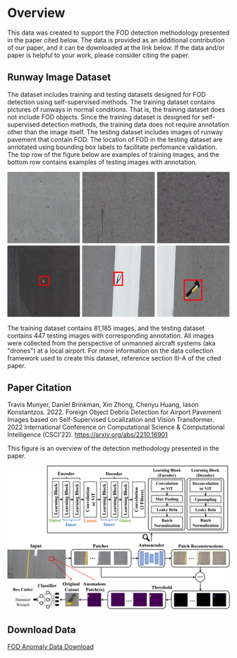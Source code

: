 # Overview
This data was created to support the FOD detection methodology presented in the paper cited below. The data is provided as an additional contribution of our paper, and it can be downloaded at the link below. If the data and/or paper is helpful to your work, please consider citing the paper.

## Runway Image Dataset

The dataset includes training and testing datasets designed for FOD detection using self-supervised methods. The training dataset contains pictures of runways in normal conditions. That is, the training dataset does not include FOD objects. Since the training dataset is designed for self-supervised detection methods, the training data does not require annotation other than the image itself. The testing dataset includes images of runway pavement that contain FOD. The location of FOD in the testing dataset are annotated using bounding box labels to facilitate perfomance validation. The top row of the figure below are examples of training images, and the bottom row contains examples of testing images with annotation.

<p align="center">
  <img alt="Examples" src="Examples/DataExamples.png">
</p>

The training dataset contains 81,185 images, and the testing dataset contains 447 testing images with corresponding annotation. All images were collected from the perspective of unmanned aircraft systems (aka "drones") at a local airport. For more information on the data collection framework used to create this dataset, reference section III-A of the cited paper.

## Paper Citation
Travis Munyer, Daniel Brinkman, Xin Zhong, Chenyu Huang, Iason Konstantzos. 2022. Foreign Object Debris Detection for Airport Pavement Images based on Self-Supervised Localization and Vision Transformer. 2022 International Conference on Computational Science & Computational Intelligence (CSCI'22). https://arxiv.org/abs/2210.16901 

This figure is an overview of the detection methodology presented in the paper.

<p align="center">
  <img alt="Overview" src="Examples/MethodOverview.png">
</p>

## Download Data
[FOD Anomaly Data Download](https://docs.google.com/uc?export=download&id=1ayz5qo46pxoLpxx1h3EnnucI8EOflZTz)
